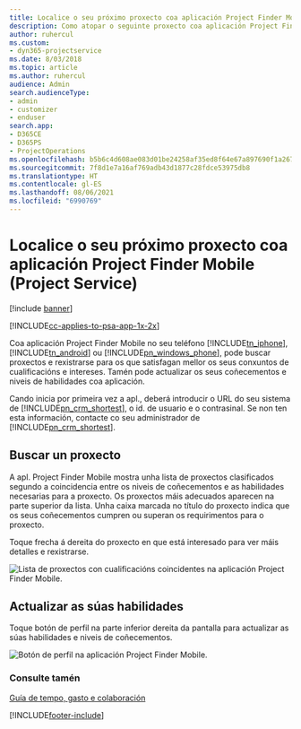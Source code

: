 ```yaml
---
title: Localice o seu próximo proxecto coa aplicación Project Finder Mobile
description: Como atopar o seguinte proxecto coa aplicación Project Finder Mobile para Project Service
author: ruhercul
ms.custom:
- dyn365-projectservice
ms.date: 8/03/2018
ms.topic: article
ms.author: ruhercul
audience: Admin
search.audienceType:
- admin
- customizer
- enduser
search.app:
- D365CE
- D365PS
- ProjectOperations
ms.openlocfilehash: b5b6c4d608ae083d01be24258af35ed8f64e67a897690f1a2678f76b8befdcb1
ms.sourcegitcommit: 7f8d1e7a16af769adb43d1877c28fdce53975db8
ms.translationtype: HT
ms.contentlocale: gl-ES
ms.lasthandoff: 08/06/2021
ms.locfileid: "6990769"
---
```

# <a name="find-your-next-project-with-the-project-finder-mobile-app-project-service"></a>Localice o seu próximo proxecto coa aplicación Project Finder Mobile (Project Service)

[!include [banner](../includes/psa-now-project-operations.md)]

[!INCLUDE[cc-applies-to-psa-app-1x-2x](../includes/cc-applies-to-psa-app-1x-2x.md)]

Coa aplicación Project Finder Mobile no seu teléfono [!INCLUDE[tn_iphone](../includes/tn-iphone.md)], [!INCLUDE[tn_android](../includes/tn-android.md)] ou [!INCLUDE[pn_windows_phone](../includes/pn-windows-phone.md)], pode buscar proxectos e rexistrarse para os que satisfagan mellor os seus conxuntos de cualificacións e intereses. Tamén pode actualizar os seus coñecementos e niveis de habilidades coa aplicación.  
  
 Cando inicia por primeira vez a apl., deberá introducir o URL do seu sistema de [!INCLUDE[pn_crm_shortest](../includes/pn-crm-shortest.md)], o id. de usuario e o contrasinal. Se non ten esta información, contacte co seu administrador de [!INCLUDE[pn_crm_shortest](../includes/pn-crm-shortest.md)].  
  
## <a name="find-a-project"></a>Buscar un proxecto  
 A apl. Project Finder Mobile mostra unha lista de proxectos clasificados segundo a coincidencia entre os niveis de coñecementos e as habilidades necesarias para a proxecto. Os proxectos máis adecuados aparecen na parte superior da lista. Unha caixa marcada no título do proxecto indica que os seus coñecementos cumpren ou superan os requirimentos para o proxecto.  
  
 Toque frecha á dereita do proxecto en que está interesado para ver máis detalles e rexistrarse.  
  
 ![Lista de proxectos con cualificacións coincidentes na aplicación Project Finder Mobile.](../psa/media/project-service-project-finder-list.png "Lista de proxectos con cualificacións coincidentes na aplicación Proxecto Localizador de Mobile")  
  
## <a name="update-your-skills"></a>Actualizar as súas habilidades  
 Toque botón de perfil na parte inferior dereita da pantalla para actualizar as súas habilidades e niveis de coñecementos.  
  
 ![Botón de perfil na aplicación Project Finder Mobile.](../psa/media/project-service-project-finder-profile.png "Botón de perfil na aplicación Proxecto Localizador de Mobile")  
  
### <a name="see-also"></a>Consulte tamén  
 [Guía de tempo, gasto e colaboración](../psa/time-expense-collaboration-guide.md)


[!INCLUDE[footer-include](../includes/footer-banner.md)]